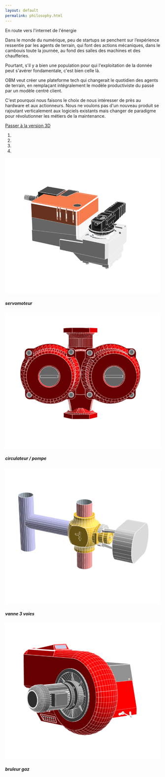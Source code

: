 ```yaml
---
layout: default
permalink: philosophy.html
---
```

<div class="row">
    <div class="col" id="info">
      <p class="font-weight-bold">En route vers l'internet de l'énergie</p>
      <p>Dans le monde du numérique, peu de startups se penchent sur l’expérience ressentie par les agents de terrain, qui font des actions mécaniques, dans le cambouis toute la journée, au fond des salles des machines et des chaufferies.</p>
      <p>Pourtant, s'il y a bien une population pour qui l'exploitation de la donnée peut s'avérer fondamentale, c'est bien celle là.</p>
      <p>OBM veut créer une plateforme tech qui changerait le quotidien des agents de terrain, en remplaçant intégralement le modèle productiviste du passé par un modèle centré client.</p>
      <p>C'est pourquoi nous faisons le choix de nous intéresser de près au hardware et aux actionneurs. Nous ne voulons pas d'un nouveau produit se rajoutant verticalement aux logiciels existants mais changer de paradigme pour révolutionner les métiers de la maintenance.</p>
      <a class="btn btn-success" href="/philosophy3D.html">Passer à la version 3D</a>
    </div>
    <div class="col-sm" id="cta">
       <div id="CarAction" class="carousel slide" data-ride="carousel">
         <ol class="carousel-indicators">
           <li data-target="#CarAction" data-slide-to="0" class="active"></li>
           <li data-target="#CarAction" data-slide-to="1"></li>
           <li data-target="#CarAction" data-slide-to="2"></li>
           <li data-target="#CarAction" data-slide-to="3"></li>
         </ol>
         <div class="carousel-inner">
           <div class="carousel-item active">
             <img class="d-block w-100" src="/img/servo.png" alt="Servomoteur">
             <div class="carousel-caption d-none d-md-block">
               <h5>servomoteur</h5>
             </div>
           </div>
           <div class="carousel-item">
             <img class="d-block w-100" src="/img/pump.png" alt="Pompe">
             <div class="carousel-caption d-none d-md-block">
               <h5>circulateur / pompe</h5>
             </div>
           </div>
           <div class="carousel-item">
             <img class="d-block w-100" src="img/v3v.png" alt="Vanne 3 voies">
             <div class="carousel-caption d-none d-md-block">
               <h5>vanne 3 voies</h5>
             </div>
           </div>
           <div class="carousel-item">
             <img class="d-block w-100" src="img/burner.png" alt="bruleur">
             <div class="carousel-caption d-none d-md-block">
               <h5>bruleur gaz</h5>
             </div>
           </div>
         </div>
       </div>
    </div>
</div>
